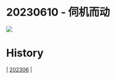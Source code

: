 # 20230610 - 伺机而动

![](https://www.bing.com/th?id=OHR.GoliathHeron_ZH-CN2413747227_UHD.jpg)

# History

| [202306](/202306/README.MD)
|